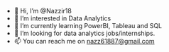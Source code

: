 - 👋 Hi, I’m @Nazzir18
- 👀 I’m interested in Data Analytics
- 🌱 I’m currently learning PowerBI, Tableau and SQL
- 💞️ I’m looking for data analytics jobs/internships.
- 📫 You can reach me on nazz61887@gmail.com


<!--
**Nazzir18/Nazzir18** is a ✨ _special_ ✨ repository because its `README.md` (this file) appears on your GitHub profile.

Here are some ideas to get you started:

- 🔭 I’m currently working on ...
- 🌱 I’m currently learning ...
- 👯 I’m looking to collaborate on ...
- 🤔 I’m looking for help with ...
- 💬 Ask me about ...
- 📫 How to reach me: ...
- 😄 Pronouns: ...
- ⚡ Fun fact: ...
-->
